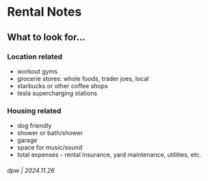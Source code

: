 # Rental Notes

## What to look for...

### Location related

* workout gyms
* grocerie stores: whole foods, trader joes, local
* starbucks or other coffee shops
* tesla supercharging stations

### Housing related

* dog friendly
* shower or bath/shower
* garage
* space for music/sound
* total expenses - rental insurance, yard maintenance, utilities, etc.

###### dpw | 2024.11.26

